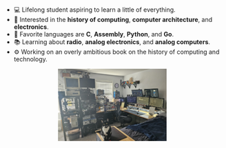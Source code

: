 - 💻 Lifelong student aspiring to learn a little of everything.
- 🧮 Interested in the **history of computing**, **computer architecture**, and **electronics**.
- 📜 Favorite languages are **C**, **Assembly**, **Python**, and **Go**.
- 📚 Learning about **radio**, **analog electronics**, and **analog computers**.
- ⚙️ Working on an overly ambitious book on the history of computing and technology.

<div align="center">
  <img style="width:50%" src="https://raw.githubusercontent.com/barrettotte/barrettotte.github.io/master/static/img/carousel/cave.jpg" alt="My cave"/>
</div>

<!--
<br>
<table style="width:100%" align="center">
  <tr>
    <th><a href="https://github.com/barrettotte">
      <img src="https://github-readme-stats.vercel.app/api?username=barrettotte&count_private=true&show_icons=true&theme=dark&include_all_commits=true&hide_rank=true" />
    </a></th>
    <th><a href="https://github.com/barrettotte">
      <img src="https://github-readme-stats.vercel.app/api/top-langs/?username=barrettotte&theme=dark&layout=compact&hide=jupyter%20notebook,HTML,ANTLR,JSON,Markdown&langs_count=8" />
    </a></th>
  </tr>
</table>
-->
